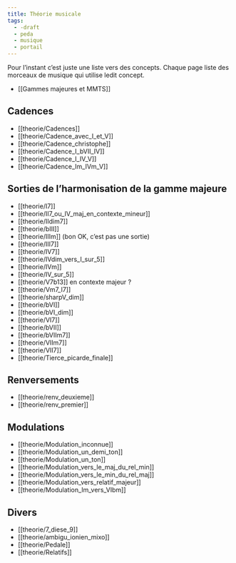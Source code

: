 ```yaml
---
title: Théorie musicale
tags:
  - -draft
  - peda
  - musique
  - portail
---
```


Pour l’instant c’est juste une liste vers des concepts. Chaque page liste
des morceaux de musique qui utilise ledit concept.

- [[Gammes majeures et MMTS]]

## Cadences

- [[theorie/Cadences]]
- [[theorie/Cadence_avec_I_et_V]]
- [[theorie/Cadence_christophe]]
- [[theorie/Cadence_I_bVII_IV]]
- [[theorie/Cadence_I_IV_V]]
- [[theorie/Cadence_Im_IVm_V]]

## Sorties de l’harmonisation de la gamme majeure

- [[theorie/I7]]
- [[theorie/II7_ou_IV_maj_en_contexte_mineur]]
- [[theorie/IIdim7]]
- [[theorie/bIII]]
- [[theorie/IIIm]] (bon OK, c’est pas une sortie)
- [[theorie/III7]]
- [[theorie/IV7]]
- [[theorie/IVdim_vers_I_sur_5]]
- [[theorie/IVm]]
- [[theorie/IV_sur_5]]
- [[theorie/V7b13]] en contexte majeur ?
- [[theorie/Vm7_I7]]
- [[theorie/sharpV_dim]]
- [[theorie/bVI]]
- [[theorie/bVI_dim]]
- [[theorie/VI7]]
- [[theorie/bVII]]
- [[theorie/bVIIm7]]
- [[theorie/VIIm7]]
- [[theorie/VII7]]
- [[theorie/Tierce_picarde_finale]]

## Renversements

- [[theorie/renv_deuxieme]]
- [[theorie/renv_premier]]

## Modulations

- [[theorie/Modulation_inconnue]]
- [[theorie/Modulation_un_demi_ton]]
- [[theorie/Modulation_un_ton]]
- [[theorie/Modulation_vers_le_maj_du_rel_min]]
- [[theorie/Modulation_vers_le_min_du_rel_maj]]
- [[theorie/Modulation_vers_relatif_majeur]]
- [[theorie/Modulation_Im_vers_VIbm]]

## Divers

- [[theorie/7_diese_9]]
- [[theorie/ambigu_ionien_mixo]]
- [[theorie/Pedale]]
- [[theorie/Relatifs]]
